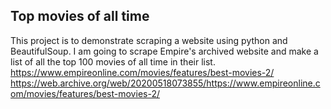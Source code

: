 ## Top movies of all time
This project is to demonstrate scraping a website using python and BeautifulSoup.
I am going to scrape Empire's archived website and make a list of all the top 100 movies of all time in their list. 
https://www.empireonline.com/movies/features/best-movies-2/
https://web.archive.org/web/20200518073855/https://www.empireonline.com/movies/features/best-movies-2/
